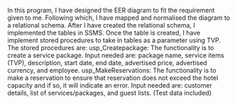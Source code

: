 In this program, I have designed the EER diagram to fit the requirement given to me.
Following which, I have mapped and normalised the diagram to a relational schema.
After I have created the relational schema, I implemented the tables in SSMS.
Once the table is created, I have implement stored procedures to take in tables as a parameter using TVP.
The stored procedures are:
usp_Createpackage: The functionality is to create a service package. Input needed are: package name, service items (TVP), description, start date, end date, advertised price, advertised currency, and employee.
usp_MakeReservations: The functionality is to make a reservation to ensure that reservation does not exceed the hotel capacity and if so, it will indicate an error. Input needed are: customer details, list of services/packages, and guest lists.
(Test data included)
